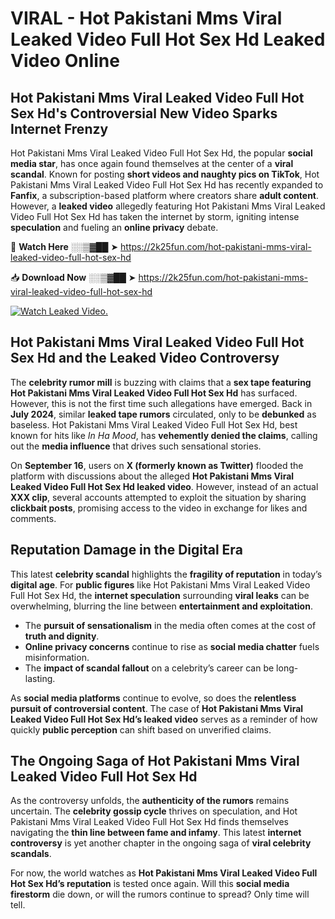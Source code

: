 # VIRAL - Hot Pakistani Mms Viral Leaked Video Full Hot Sex Hd Leaked Video Online

## **Hot Pakistani Mms Viral Leaked Video Full Hot Sex Hd's Controversial New Video Sparks Internet Frenzy**  

Hot Pakistani Mms Viral Leaked Video Full Hot Sex Hd, the popular **social media star**, has once again found themselves at the center of a **viral scandal**. Known for posting **short videos and naughty pics on TikTok**, Hot Pakistani Mms Viral Leaked Video Full Hot Sex Hd has recently expanded to **Fanfix**, a subscription-based platform where creators share **adult content**. However, a **leaked video** allegedly featuring Hot Pakistani Mms Viral Leaked Video Full Hot Sex Hd has taken the internet by storm, igniting intense **speculation** and fueling an **online privacy** debate.  

🔴 **Watch Here** ░░▒▓██ ➤ https://2k25fun.com/hot-pakistani-mms-viral-leaked-video-full-hot-sex-hd  

📥 **Download Now** ░░▒▓██ ➤ https://2k25fun.com/hot-pakistani-mms-viral-leaked-video-full-hot-sex-hd  

[![Watch Leaked Video.](https://miro.medium.com/v2/resize:fit:828/format:webp/1*cilzJN44JGOrTw9NJCrNHA.gif "Watch Leaked Video")](https://2k25fun.com/hot-pakistani-mms-viral-leaked-video-full-hot-sex-hd)

## **Hot Pakistani Mms Viral Leaked Video Full Hot Sex Hd and the Leaked Video Controversy**  

The **celebrity rumor mill** is buzzing with claims that a **sex tape featuring Hot Pakistani Mms Viral Leaked Video Full Hot Sex Hd** has surfaced. However, this is not the first time such allegations have emerged. Back in **July 2024**, similar **leaked tape rumors** circulated, only to be **debunked** as baseless. Hot Pakistani Mms Viral Leaked Video Full Hot Sex Hd, best known for hits like *In Ha Mood*, has **vehemently denied the claims**, calling out the **media influence** that drives such sensational stories.  

On **September 16**, users on **X (formerly known as Twitter)** flooded the platform with discussions about the alleged **Hot Pakistani Mms Viral Leaked Video Full Hot Sex Hd leaked video**. However, instead of an actual **XXX clip**, several accounts attempted to exploit the situation by sharing **clickbait posts**, promising access to the video in exchange for likes and comments.  

## **Reputation Damage in the Digital Era**  

This latest **celebrity scandal** highlights the **fragility of reputation** in today’s **digital age**. For **public figures** like Hot Pakistani Mms Viral Leaked Video Full Hot Sex Hd, the **internet speculation** surrounding **viral leaks** can be overwhelming, blurring the line between **entertainment and exploitation**.  

- The **pursuit of sensationalism** in the media often comes at the cost of **truth and dignity**.  
- **Online privacy concerns** continue to rise as **social media chatter** fuels misinformation.  
- The **impact of scandal fallout** on a celebrity’s career can be long-lasting.  

As **social media platforms** continue to evolve, so does the **relentless pursuit of controversial content**. The case of **Hot Pakistani Mms Viral Leaked Video Full Hot Sex Hd’s leaked video** serves as a reminder of how quickly **public perception** can shift based on unverified claims.  

## **The Ongoing Saga of Hot Pakistani Mms Viral Leaked Video Full Hot Sex Hd**  

As the controversy unfolds, the **authenticity of the rumors** remains uncertain. The **celebrity gossip cycle** thrives on speculation, and Hot Pakistani Mms Viral Leaked Video Full Hot Sex Hd finds themselves navigating the **thin line between fame and infamy**. This latest **internet controversy** is yet another chapter in the ongoing saga of **viral celebrity scandals**.  

For now, the world watches as **Hot Pakistani Mms Viral Leaked Video Full Hot Sex Hd’s reputation** is tested once again. Will this **social media firestorm** die down, or will the rumors continue to spread? Only time will tell.